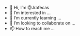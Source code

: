 - 👋 Hi, I’m @Jrafecas
- 👀 I’m interested in ...
- 🌱 I’m currently learning ...
- 💞️ I’m looking to collaborate on ...
- 📫 How to reach me ...

<!---
Jrafecas/Jrafecas is a ✨ special ✨ repository because its `README.md` (this file) appears on your GitHub profile.
You can click the Preview link to take a look at your changes.
--->
